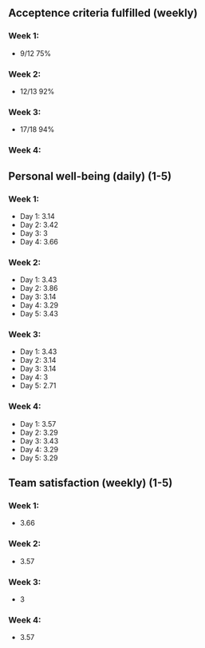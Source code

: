 ## Acceptence criteria fulfilled (weekly)

### Week 1:

* 9/12 75%

### Week 2:

* 12/13 92%

### Week 3:

* 17/18 94%

### Week 4:

## Personal well-being (daily) (1-5)

### Week 1:

* Day 1: 3.14
* Day 2: 3.42 
* Day 3: 3
* Day 4: 3.66

### Week 2:

* Day 1: 3.43
* Day 2: 3.86
* Day 3: 3.14
* Day 4: 3.29
* Day 5: 3.43

### Week 3:

* Day 1: 3.43
* Day 2: 3.14
* Day 3: 3.14
* Day 4: 3
* Day 5: 2.71

### Week 4:

* Day 1: 3.57
* Day 2: 3.29
* Day 3: 3.43
* Day 4: 3.29
* Day 5: 3.29

## Team satisfaction (weekly) (1-5)

### Week 1:

* 3.66

### Week 2:

* 3.57

### Week 3:

* 3

### Week 4:

* 3.57

